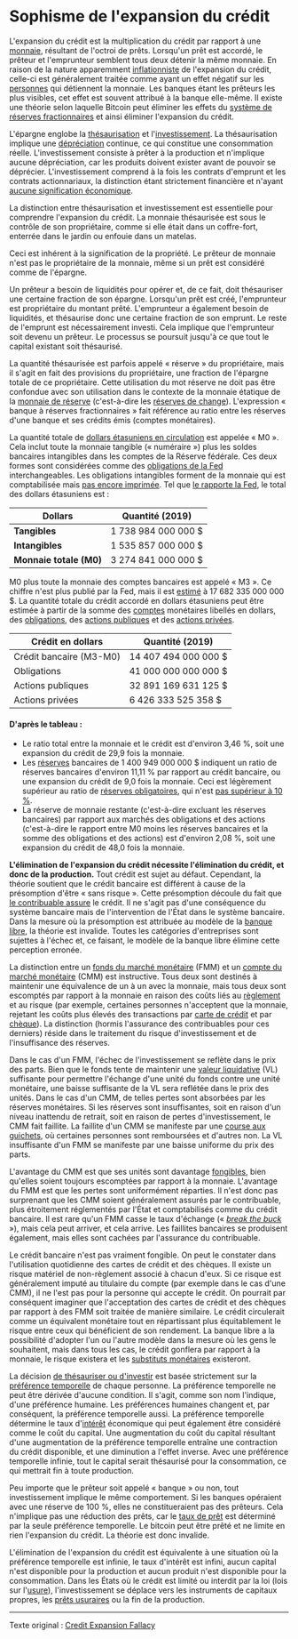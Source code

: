 Sophisme de l'expansion du crédit
=================================

L'expansion du crédit est la multiplication du crédit par rapport à une [monnaie](ch005-money-taxonomy.md), résultant de l'octroi de prêts. Lorsqu'un prêt est accordé, le prêteur et l'emprunteur semblent tous deux détenir la même monnaie. En raison de la nature apparemment [inflationniste](https://fr.wikipedia.org/wiki/Cr%C3%A9ation_mon%C3%A9taire) de l'expansion du crédit, celle-ci est généralement traitée comme ayant un effet négatif sur les [personnes](ch101-glossary.md#personne) qui détiennent la monnaie. Les banques étant les prêteurs les plus visibles, cet effet est souvent attribué à la banque elle-même. Il existe une théorie selon laquelle Bitcoin peut éliminer les effets du [système de réserves fractionnaires](https://fr.wikipedia.org/wiki/Syst%C3%A8me_de_r%C3%A9serves_fractionnaires) et ainsi éliminer l'expansion du crédit.

L'épargne englobe la [thésaurisation](ch101-glossary.md#thésauriser) et l'[investissement](ch101-glossary.md#prêter). La thésaurisation implique une [dépréciation](ch011-depreciation-principle.md) continue, ce qui constitue une consommation réelle. L'investissement consiste à prêter à la production et n'implique aucune dépréciation, car les produits doivent exister avant de pouvoir se déprécier. L'investissement comprend à la fois les contrats d'emprunt et les contrats actionnariaux, la distinction étant strictement financière et n'ayant [aucune signification économique](https://mises.org/library/man-economy-and-state-power-and-market/html/p/996).

La distinction entre thésaurisation et investissement est essentielle pour comprendre l'expansion du crédit. La monnaie thésaurisée est sous le contrôle de son propriétaire, comme si elle était dans un coffre-fort, enterrée dans le jardin ou enfouie dans un matelas.

Ceci est inhérent à la signification de la propriété. Le prêteur de monnaie n'est pas le propriétaire de la monnaie, même si un prêt est considéré comme de l'épargne.

Un prêteur a besoin de liquidités pour opérer et, de ce fait, doit thésauriser une certaine fraction de son épargne. Lorsqu'un prêt est créé, l'emprunteur est propriétaire du montant prêté. L'emprunteur a également besoin de liquidités, et thésaurise donc une certaine fraction de son emprunt. Le reste de l'emprunt est nécessairement investi. Cela implique que l'emprunteur soit devenu un prêteur. Le processus se poursuit jusqu'à ce que tout le capital existant soit thésaurisé.

La quantité thésaurisée est parfois appelé « réserve » du propriétaire, mais il s'agit en fait des provisions du propriétaire, une fraction de l'épargne totale de ce propriétaire. Cette utilisation du mot réserve ne doit pas être confondue avec son utilisation dans le contexte de la monnaie étatique de la [monnaie de réserve](ch077-reserve-currency-fallacy.md) (c'est-à-dire les [réserves de change](https://fr.wikipedia.org/wiki/R%C3%A9serves_de_change)). L'expression « banque à réserves fractionnaires » fait référence au ratio entre les réserves d'une banque et ses crédits émis (comptes monétaires).

La quantité totale de [dollars étasuniens en circulation](https://en.wikipedia.org/wiki/Money_supply#United_States) est appelée « M0 ». Cela inclut toute la monnaie tangible (« numéraire ») plus les soldes bancaires intangibles dans les comptes de la Réserve fédérale. Ces deux formes sont considérées comme des [obligations de la Fed](https://en.wikipedia.org/wiki/Money_supply#Money_creation_by_commercial_banks) interchangeables. Les obligations intangibles forment de la monnaie qui est comptabilisée mais [pas encore imprimée](ch025-state-banking-principle.md). Tel que [le rapporte la Fed](https://www.federalreserve.gov/releases/h3/current/default.htm), le total des dollars étasuniens est :

| Dollars                 | Quantité (2019)     |
|-------------------------|---------------------|
| **Tangibles**           | 1 738 984 000 000 $ |
| **Intangibles**         | 1 535 857 000 000 $ |
| **Monnaie totale (M0)** | 3 274 841 000 000 $ |


M0 plus toute la monnaie des comptes bancaires est appelé « M3 ». Ce chiffre n'est plus publié par la Fed, mais il est [estimé](https://fred.stlouisfed.org/series/MABMM301USM189S) à 17 682 335 000 000 $. La quantité totale du crédit accordé en dollars étasuniens peut être estimée à partir de la somme des [comptes](https://fr.wikipedia.org/wiki/Types_de_d%C3%A9p%C3%B4ts_bancaires) monétaires libellés en dollars, des [obligations](https://www.forbes.com/sites/kevinmcpartland/2018/10/11/understanding-us-bond-market/?sh=121f1fc1caf8), des [actions publiques](https://data.worldbank.org/indicator/cm.mkt.lcap.cd) et des [actions privées](https://www.quora.com/What-is-the-estimated-total-value-of-all-US-private-companies).

| Crédit en dollars       | Quantité (2019)      |
|-------------------------|----------------------|
| Crédit bancaire (M3-M0) | 14 407 494 000 000 $ |
| Obligations             | 41 000 000 000 000 $ |
| Actions publiques       | 32 891 169 631 125 $ |
| Actions privées         |  6 426 333 525 358 $ |

#### D'après le tableau :

- Le ratio total entre la monnaie et le crédit est d'environ 3,46 %, soit une expansion du crédit de 29,9 fois la monnaie.
- Les [réserves](https://www.federalreserve.gov/releases/h3/current/default.htm) bancaires de 1 400 949 000 000 $ indiquent un ratio de réserves bancaires d'environ 11,11 % par rapport au crédit bancaire, ou une expansion du crédit de 9,0 fois la monnaie. Ceci est légèrement supérieur au ratio de [réserves obligatoires](https://fr.wikipedia.org/wiki/R%C3%A9serves_obligatoires), qui n'est [pas supérieur à 10 %](https://en.wikipedia.org/wiki/Reserve_requirement#United_States).
- La réserve de monnaie restante (c'est-à-dire excluant les réserves bancaires) par rapport aux marchés des obligations et des actions (c'est-à-dire le rapport entre M0 moins les réserves bancaires et la somme des obligations et des actions) est d'environ 2,08 %, soit une expansion du crédit de 48,0 fois la monnaie.

**L'élimination de l'expansion du crédit nécessite l'élimination du crédit, et donc de la production.** Tout crédit est sujet au défaut. Cependant, la théorie soutient que le crédit bancaire est différent à cause de la présomption d'être « sans risque ». Cette présomption découle du fait que [le contribuable assure](https://www.fdic.gov/) le crédit. Il ne s'agit pas d'une conséquence du système bancaire mais de l'intervention de l'État dans le système bancaire. Dans la mesure où la présomption est attribuée au modèle de la [banque libre](https://fr.wikipedia.org/wiki/Banque_libre), la théorie est invalide. Toutes les catégories d'entreprises sont sujettes à l'échec et, ce faisant, le modèle de la banque libre élimine cette perception erronée.

La distinction entre un [fonds du marché monétaire](https://en.wikipedia.org/wiki/Money_market_fund) (FMM) et un [compte du marché monétaire](https://en.wikipedia.org/wiki/Money_market_account) (CMM) est instructive. Tous deux sont destinés à maintenir une équivalence de un à un avec la monnaie, mais tous deux sont escomptés par rapport à la monnaie en raison des coûts liés au [règlement](https://fr.wikipedia.org/wiki/%C3%89change,_compensation_et_r%C3%A8glement) et au risque (par exemple, certaines personnes n'acceptent que la monnaie, rejetant les coûts plus élevés des transactions par [carte de crédit](https://fr.wikipedia.org/wiki/Carte_de_paiement#Carte_de_cr%C3%A9dit) et par [chèque](https://fr.wikipedia.org/wiki/Ch%C3%A8que)). La distinction (hormis l'assurance des contribuables pour ces derniers) réside dans le traitement du risque d'investissement et de l'insuffisance des réserves.

Dans le cas d'un FMM, l'échec de l'investissement se reflète dans le prix des parts. Bien que le fonds tente de maintenir une [valeur liquidative](https://fr.wikipedia.org/wiki/Valeur_liquidative) (VL) suffisante pour permettre l'échange d'une unité du fonds contre une unité monétaire, une baisse suffisante de la VL sera reflétée dans le prix des unités. Dans le cas d'un CMM, de telles pertes sont absorbées par les réserves monétaires. Si les réserves sont insuffisantes, soit en raison d'un niveau inattendu de retrait, soit en raison de pertes d'investissement, le CMM fait faillite. La faillite d'un CMM se manifeste par une [course aux guichets](https://fr.wikipedia.org/wiki/Panique_bancaire), où certaines personnes sont remboursées et d'autres non. La VL insuffisante d'un FMM se manifeste par une baisse uniforme du prix des parts.

L'avantage du CMM est que ses unités sont davantage [fongibles](https://fr.wikipedia.org/wiki/Bien_fongible), bien qu'elles soient toujours escomptées par rapport à la monnaie. L'avantage du FMM est que les pertes sont uniformément réparties. Il n'est donc pas surprenant que les CMM soient généralement assurés par le contribuable, plus étroitement réglementés par l'État et comptabilisés comme du crédit bancaire. Il est rare qu'un FMM casse le taux d'échange (« [*break the buck*](https://www.investopedia.com/articles/mutualfund/08/money-market-break-buck.asp) »), mais cela peut arriver, et cela arrive. Les faillites bancaires se produisent également, mais elles sont cachées par l'assurance du contribuable.

Le crédit bancaire n'est pas vraiment fongible. On peut le constater dans l'utilisation quotidienne des cartes de crédit et des chèques. Il existe un risque matériel de non-règlement associé à chacun d'eux. Si ce risque est généralement imputé au titulaire du compte (par exemple dans le cas d'une CMM), il ne l'est pas pour la personne qui accepte le crédit. On pourrait par conséquent imaginer que l'acceptation des cartes de crédit et des chèques par rapport à des FMM soit traitée de manière similaire. Le crédit circulerait comme un équivalent monétaire tout en répartissant plus équitablement le risque entre ceux qui bénéficient de son rendement. La banque libre a la possibilité d'adopter l'un ou l'autre modèle dans la mesure où les gens le souhaitent, mais dans tous les cas, le crédit gonflera par rapport à la monnaie, le risque existera et les [substituts monétaires](https://wiki.mises.org/wiki/Money_substitutes) existeront.

La décision [de thésauriser ou d'investir](ch091-saving-relation.md) est basée strictement sur la [préférence temporelle](https://www.wikiberal.org/wiki/Pr%C3%A9f%C3%A9rence_temporelle) de chaque personne. La préférence temporelle ne peut être dérivée d'aucune condition. Il s'agit, comme son nom l'indique, d'une préférence humaine. Les préférences humaines changent et, par conséquent, la préférence temporelle aussi. La préférence temporelle détermine le taux d'[intérêt](ch101-glossary.md#intérêt) économique qui peut également être considéré comme le coût du capital. Une augmentation du coût du capital résultant d'une augmentation de la préférence temporelle entraîne une contraction du crédit disponible, et une diminution a l'effet inverse. Avec une préférence temporelle infinie, tout le capital serait thésaurisé pour la consommation, ce qui mettrait fin à toute production.

Peu importe que le prêteur soit appelé « banque » ou non, tout investissement implique le même comportement. Si les banques opéraient avec une réserve de 100 %, elles ne constitueraient pas des prêteurs. Cela n'implique pas une réduction des prêts, car le [taux de prêt](ch086-unlendable-money-fallacy.md) est déterminé par la seule préférence temporelle. Le bitcoin peut être prêté et ne limite en rien l'expansion du crédit. La théorie est donc invalide.

L'élimination de l'expansion du crédit est équivalente à une situation où la préférence temporelle est infinie, le taux d'intérêt est infini, aucun capital n'est disponible pour la production et aucun produit n'est disponible pour la consommation. Dans les États où le crédit est limité ou interdit par la loi (lois sur l'[usure](https://fr.wikipedia.org/wiki/Usure_(finance))), l'investissement se déplace vers les instruments de capitaux propres, les [prêts usuraires](https://www.legifrance.gouv.fr/codes/article_lc/LEGIARTI000032303335/) ou la fin de la production.

---

Texte original : [Credit Expansion Fallacy](https://github.com/libbitcoin/libbitcoin-system/wiki/Credit-Expansion-Fallacy)